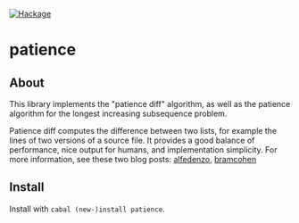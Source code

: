 [![Hackage](https://img.shields.io/hackage/v/patience.svg)](https://hackage.haskell.org/package/patience)

# patience

## About
This library implements the "patience diff" algorithm, as well as the patience algorithm for the
longest increasing subsequence problem.

Patience diff computes the difference between two lists, for example the lines of two versions of
a source file. It provides a good balance of performance, nice output for humans, and implementation
simplicity. For more information, see these two blog posts: [alfedenzo](http://alfedenzo.livejournal.com/170301.html), [bramcohen](http://bramcohen.livejournal.com/73318.html)

## Install

Install with `cabal (new-)install patience`.